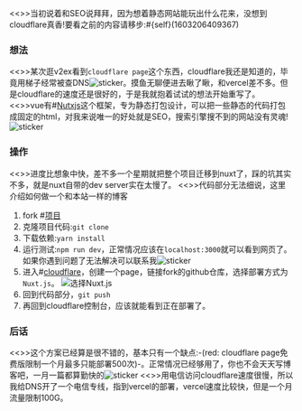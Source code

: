 <<>>当初说着和SEO说拜拜，因为想着静态网站能玩出什么花来，没想到cloudflare真香!要看之前的内容请移步:#{self}(1603206409367)

### 想法

<<>>某次逛v2ex看到`cloudflare page`这个东西，cloudflare我还是知道的，毕竟用梯子经常被查DNS![sticker](aru/15)。摸鱼无聊便进去瞅了瞅，和vercel差不多。但是cloudflare的速度还是很好的，于是我就抱着试试的想法开始重写了。
<<>>vue有#[Nutxjs](https://nuxtjs.org/)这个框架，专为静态打包设计，可以把一些静态的代码打包成固定的html，对我来说唯一的好处就是SEO，搜索引擎搜不到的网站没有灵魂!![sticker](yellow-face/32)

### 操作

<<>>进度比想象中快，差不多一个星期就把整个项目迁移到nuxt了，踩的坑其实不多，就是nuxt自带的dev server实在太慢了。
<<>>代码部分无法细说，这里介绍如何做一个和本站一样的博客
1. fork #[项目](https://github.com/yunyuyuan/cloudflare-blog)
2. 克隆项目代码:`git clone`
3. 下载依赖:`yarn install`
4. 运行测试:`npm run dev`，正常情况应该在`localhost:3000`就可以看到网页了。如果你遇到问题了无法解决可以联系我![sticker](yellow-face/56)
5. 进入#[cloudflare](https://dash.cloudflare.com/)，创建一个page，链接fork的github仓库，选择部署方式为`Nuxt.js`。
    ![选择Nuxt.js](https://z3.ax1x.com/2021/04/07/c8XrnO.png)
6. 回到代码部分，`git push`
7. 再回到cloudflare控制台，应该就能看到正在部署了。

### 后话
<<>>这个方案已经算是很不错的，基本只有一个缺点:-(red: cloudflare page免费版限制一个月最多只能部署500次)-。正常情况已经够用了，你也不会天天写博客吧，一月一篇都算勤快的![sticker](aru/13)
<<>>用电信访问cloudflare速度很慢，所以我给DNS开了一个电信专线，指到vercel的部署，vercel速度比较快，但是一个月流量限制100G。
